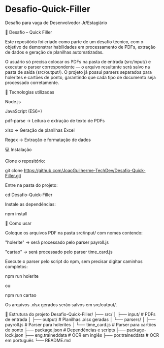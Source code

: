# Desafio-Quick-Filler
Desafio para vaga de Desenvolvedor Jr/Estagiário

🧩 Desafio – Quick Filler

Este repositório foi criado como parte de um desafio técnico, com o objetivo de demonstrar habilidades em processamento de PDFs, extração de dados e geração de planilhas automatizadas.

O usuário só precisa colocar os PDFs na pasta de entrada (src/input/) e executar o parser correspondente — o arquivo resultante será salvo na pasta de saída (src/output/).
O projeto já possui parsers separados para holerites e cartões de ponto, garantindo que cada tipo de documento seja processado corretamente.

🧰 Tecnologias utilizadas

Node.js

JavaScript (ES6+)

pdf-parse → Leitura e extração de texto de PDFs

xlsx → Geração de planilhas Excel

Regex → Extração e formatação de dados

💻 Instalação

Clone o repositório:

git clone https://github.com/JoaoGuilherme-TechDev/Desafio-Quick-Filler.git


Entre na pasta do projeto:

cd Desafio-Quick-Filler


Instale as dependências:

npm install

🚀 Como usar

Coloque os arquivos PDF na pasta src/input/ com nomes contendo:

"holerite" → será processado pelo parser payroll.js

"cartao" → será processado pelo parser time_card.js

Execute o parser pelo script do npm, sem precisar digitar caminhos completos:

npm run holerite


ou

npm run cartao


Os arquivos .xlsx gerados serão salvos em src/output/.

📂 Estrutura do projeto
Desafio-Quick-Filler/
├── src/
│   ├── input/          # PDFs de entrada
│   ├── output/         # Planilhas .xlsx geradas
│   └── parsers/
│       ├── payroll.js  # Parser para holerites
│       └── time_card.js # Parser para cartões de ponto
├── package.json        # Dependências e scripts
├── package-lock.json
├── eng.traineddata     # OCR em inglês
├── por.traineddata     # OCR em português
└── README.md
